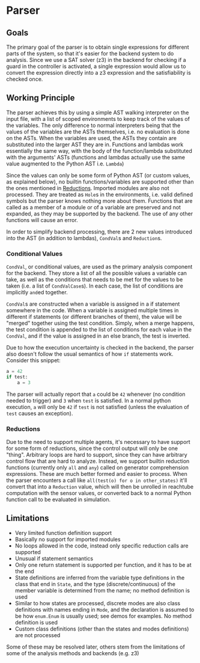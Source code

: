 # Parser

## Goals

The primary goal of the parser is to obtain single expressions for different parts of the system, so that it's easier for the backend system to do analysis. Since we use a SAT solver (z3) in the backend for checking if a guard in the controller is activated, a single expression would allow us to convert the expression directly into a z3 expression and the satisfiability is checked once.

## Working Principle

The parser achieves this by using a simple AST walking interpreter on the input file, with a list of scoped environments to keep track of the values of the variables. The only difference to normal interpreters being that the values of the variables are the ASTs themselves, i.e. no evaluation is done on the ASTs. When the variables are used, the ASTs they contain are substituted into the larger AST they are in. Functions and lambdas work essentially the same way, with the body of the function/lambda substituted with the arguments' ASTs (functions and lambdas actually use the same value augmented to the Python AST i.e. `Lambda`)

Since the values can only be some form of Python AST (or custom values, as explained below), no builtin functions/variables are supported other than the ones mentioned in [Reductions](#Reductions). Imported modules are also not processed. They are treated as `Hole`s in the environments, i.e. valid defined symbols but the parser knows nothing more about them. Functions that are called as a member of a module or of a variable are preserved and not expanded, as they may be supported by the backend. The use of any other functions will cause an error. 

In order to simplify backend processing, there are 2 new values introduced into the AST (in addition to lambdas), `CondVal`s and `Reduction`s.

### Conditional Values

`CondVal`, or conditional values, are used as the primary analysis component for the backend. They store a list of all the possible values a variable can take, as well as the conditions that needs to be met for the values to be taken (i.e. a list of `CondValCase`s). In each case, the list of conditions are implicitly `and`ed together.

`CondVal`s are constructed when a variable is assigned in a if statement somewhere in the code. When a variable is assigned multiple times in different if statements (or different branches of them), the value will be "merged" together using the test condition. Simply, when a merge happens, the test condition is appended to the list of conditions for each value in the `CondVal`, and if the value is assigned in an else branch, the test is inverted.  

Due to how the execution uncertainty is checked in the backend, the parser also doesn't follow the usual semantics of how `if` statements work. Consider this snippet:

```python
a = 42
if test:
    a = 3
```

The parser will actually report that `a` could be `42` whenever (no condition needed to trigger) and `3` when `test` is satisfied. In a normal python execution, `a` will only be `42` if `test` is not satisfied (unless the evaluation of `test` causes an exception).

### Reductions

Due to the need to support multiple agents, it's necessary to have support for some form of reductions, since the control output will only be one "thing". Arbitrary loops are hard to support, since they can have arbitrary control flow that are hard to analyze. Instead, we support builtin reduction functions (currently only `all` and `any`) called on generator comprehension expressions. These are much better formed and easier to process. When the parser encounters a call like `all(test(o) for o in other_states)` it'll convert that into a `Reduction` value, which will then be unrolled in reachtube computation with the sensor values, or converted back to a normal Python function call to be evaluated in simulation.

## Limitations

- Very limited function definition support
- Basically no support for imported modules 
- No loops allowed in the code, instead only specific reduction calls are supported
- Unusual if statement semantics
- Only one return statement is supported per function, and it has to be at the end
- State definitions are inferred from the variable type definitions in the class that end in `State`, and the type (discrete/continuous) of the member variable is determined from the name; no method definition is used
- Similar to how states are processed, discrete modes are also class definitions with names ending in `Mode`, and the declaration is assumed to be how `enum.Enum` is usually used; see demos for examples. No method definition is used
- Custom class definitions (other than the states and modes definitions) are not processed

Some of these may be resolved later, others stem from the limitations of some of the analysis methods and backends (e.g. z3)
